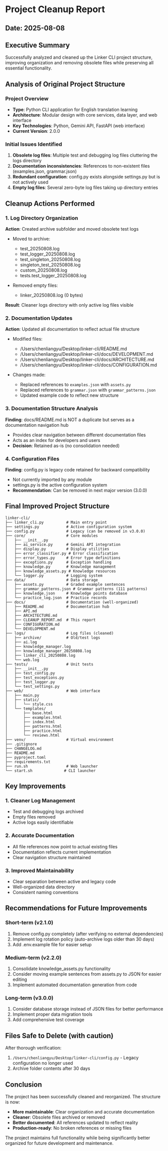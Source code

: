 # Project Cleanup Report
## Date: 2025-08-08

## Executive Summary
Successfully analyzed and cleaned up the Linker CLI project structure, improving organization and removing obsolete files while preserving all essential functionality.

## Analysis of Original Project Structure

### Project Overview
- **Type**: Python CLI application for English translation learning
- **Architecture**: Modular design with core services, data layer, and web interface
- **Key Technologies**: Python, Gemini API, FastAPI (web interface)
- **Current Version**: 2.0.0

### Initial Issues Identified
1. **Obsolete log files**: Multiple test and debugging log files cluttering the logs directory
2. **Documentation inconsistencies**: References to non-existent files (examples.json, grammar.json)
3. **Redundant configuration**: config.py exists alongside settings.py but is not actively used
4. **Empty log files**: Several zero-byte log files taking up directory entries

## Cleanup Actions Performed

### 1. Log Directory Organization
**Action**: Created archive subfolder and moved obsolete test logs
- Moved to archive:
  - test_20250808.log
  - test_logger_20250808.log
  - test_singleton_20250808.log
  - singleton_test_20250808.log
  - custom_20250808.log
  - tests.test_logger_20250808.log

- Removed empty files:
  - linker_20250808.log (0 bytes)

**Result**: Cleaner logs directory with only active log files visible

### 2. Documentation Updates
**Action**: Updated all documentation to reflect actual file structure
- Modified files:
  - /Users/chenliangyu/Desktop/linker-cli/README.md
  - /Users/chenliangyu/Desktop/linker-cli/docs/DEVELOPMENT.md
  - /Users/chenliangyu/Desktop/linker-cli/docs/ARCHITECTURE.md
  - /Users/chenliangyu/Desktop/linker-cli/docs/CONFIGURATION.md

- Changes made:
  - Replaced references to `examples.json` with `assets.py`
  - Replaced references to `grammar.json` with `grammar_patterns.json`
  - Updated example code to reflect new structure

### 3. Documentation Structure Analysis
**Finding**: docs/README.md is NOT a duplicate but serves as a documentation navigation hub
- Provides clear navigation between different documentation files
- Acts as an index for developers and users
- **Decision**: Retained as-is (no consolidation needed)

### 4. Configuration Files
**Finding**: config.py is legacy code retained for backward compatibility
- Not currently imported by any module
- settings.py is the active configuration system
- **Recommendation**: Can be removed in next major version (3.0.0)

## Final Improved Project Structure

```
linker-cli/
├── linker_cli.py          # Main entry point
├── settings.py            # Active configuration system
├── config.py              # Legacy (can be removed in v3.0.0)
├── core/                  # Core modules
│   ├── __init__.py
│   ├── ai_service.py      # Gemini API integration
│   ├── display.py         # Display utilities
│   ├── error_classifier.py # Error classification
│   ├── error_types.py     # Error type definitions
│   ├── exceptions.py      # Exception handling
│   ├── knowledge.py       # Knowledge management
│   ├── knowledge_assets.py # Knowledge resources
│   └── logger.py          # Logging system
├── data/                  # Data storage
│   ├── assets.py          # Graded example sentences
│   ├── grammar_patterns.json # Grammar patterns (111 patterns)
│   ├── knowledge.json     # Knowledge points database
│   └── practice_log.json  # Practice records
├── docs/                  # Documentation (well-organized)
│   ├── README.md          # Documentation hub
│   ├── API.md
│   ├── ARCHITECTURE.md
│   ├── CLEANUP_REPORT.md  # This report
│   ├── CONFIGURATION.md
│   └── DEVELOPMENT.md
├── logs/                  # Log files (cleaned)
│   ├── archive/           # Old/test logs
│   ├── ai.log
│   ├── knowledge_manager.log
│   ├── knowledge_manager_20250808.log
│   ├── linker_cli_20250808.log
│   └── web.log
├── tests/                 # Unit tests
│   ├── __init__.py
│   ├── test_config.py
│   ├── test_exceptions.py
│   ├── test_logger.py
│   └── test_settings.py
├── web/                   # Web interface
│   ├── main.py
│   ├── static/
│   │   └── style.css
│   └── templates/
│       ├── base.html
│       ├── examples.html
│       ├── index.html
│       ├── patterns.html
│       ├── practice.html
│       └── reviews.html
├── venv/                  # Virtual environment
├── .gitignore
├── CHANGELOG.md
├── README.md
├── pyproject.toml
├── requirements.txt
├── run.sh                 # Web launcher
└── start.sh              # CLI launcher
```

## Key Improvements

### 1. Cleaner Log Management
- Test and debugging logs archived
- Empty files removed
- Active logs easily identifiable

### 2. Accurate Documentation
- All file references now point to actual existing files
- Documentation reflects current implementation
- Clear navigation structure maintained

### 3. Improved Maintainability
- Clear separation between active and legacy code
- Well-organized data directory
- Consistent naming conventions

## Recommendations for Future Improvements

### Short-term (v2.1.0)
1. Remove config.py completely (after verifying no external dependencies)
2. Implement log rotation policy (auto-archive logs older than 30 days)
3. Add .env.example file for easier setup

### Medium-term (v2.2.0)
1. Consolidate knowledge_assets.py functionality
2. Consider moving example sentences from assets.py to JSON for easier editing
3. Implement automated documentation generation from code

### Long-term (v3.0.0)
1. Consider database storage instead of JSON files for better performance
2. Implement proper data migration tools
3. Add comprehensive test coverage

## Files Safe to Delete (with caution)

After thorough verification:
1. `/Users/chenliangyu/Desktop/linker-cli/config.py` - Legacy configuration no longer used
2. Archive folder contents after 30 days

## Conclusion

The project has been successfully cleaned and reorganized. The structure is now:
- **More maintainable**: Clear organization and accurate documentation
- **Cleaner**: Obsolete files archived or removed
- **Better documented**: All references updated to reflect reality
- **Production-ready**: No broken references or missing files

The project maintains full functionality while being significantly better organized for future development and maintenance.